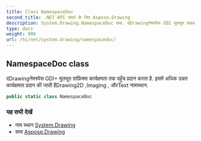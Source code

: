 ```yaml
---
title: Class NamespaceDoc
second_title: .NET API संदर्भ के लिए Aspose.Drawing
description: System.Drawing.NamespaceDoc कक्ष. दDrawingनेमस्पेस GDI मूलभूत ग्रफ़क्स कर्यक्षमत तक पहुँच प्रदन करत है. इसमें अधक उन्नत कर्यक्षमत प्रदन क जत हैDrawing2D Imaging  औरText नमस्थन.
type: docs
weight: 900
url: /hi/net/system.drawing/namespacedoc/
---
```

## NamespaceDoc class

दDrawingनेमस्पेस GDI+ मूलभूत ग्राफ़िक्स कार्यक्षमता तक पहुँच प्रदान करता है. इसमें अधिक उन्नत कार्यक्षमता प्रदान की जाती हैDrawing2D ,Imaging , औरText नामस्थान.

```csharp
public static class NamespaceDoc
```

### यह सभी देखें

* नाम स्थान [System.Drawing](../../system.drawing/)
* सभा [Aspose.Drawing](../../)


